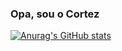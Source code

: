 ### Opa, sou o Cortez 

[![Anurag's GitHub stats](https://github-readme-stats.vercel.app/api?corteiiz=anuraghazra)](https://github.com/anuraghazra/github-readme-stats)
